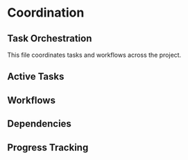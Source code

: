# Coordination

## Task Orchestration

This file coordinates tasks and workflows across the project.

## Active Tasks
<!-- Track active development tasks -->

## Workflows
<!-- Define project workflows -->

## Dependencies
<!-- Track task dependencies -->

## Progress Tracking
<!-- Monitor task progress -->

